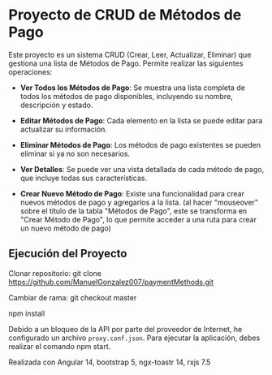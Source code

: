 # Proyecto de CRUD de Métodos de Pago

Este proyecto es un sistema CRUD (Crear, Leer, Actualizar, Eliminar) que gestiona una lista de Métodos de Pago. Permite realizar las siguientes operaciones:

- **Ver Todos los Métodos de Pago**: Se muestra una lista completa de todos los métodos de pago disponibles, incluyendo su nombre, descripción y estado.

- **Editar Métodos de Pago**: Cada elemento en la lista se puede editar para actualizar su información.

- **Eliminar Métodos de Pago**: Los métodos de pago existentes se pueden eliminar si ya no son necesarios.

- **Ver Detalles**: Se puede ver una vista detallada de cada método de pago, que incluye todas sus características.

- **Crear Nuevo Método de Pago**: Existe una funcionalidad para crear nuevos métodos de pago y agregarlos a la lista.
(al hacer "mouseover" sobre el título de la tabla "Métodos de Pago", este se transforma en "Crear Método de Pago", lo que permite acceder a una ruta para crear un nuevo método de pago)

## Ejecución del Proyecto

Clonar repositorio: git clone https://github.com/ManuelGonzalez007/paymentMethods.git

Cambiar de rama: git checkout master

npm install

Debido a un bloqueo de la API por parte del proveedor de Internet, he configurado un archivo `proxy.conf.json`. Para ejecutar la aplicación, debes realizar el comando npm start.

Realizada con Angular 14, bootstrap 5, ngx-toastr 14, rxjs 7.5
